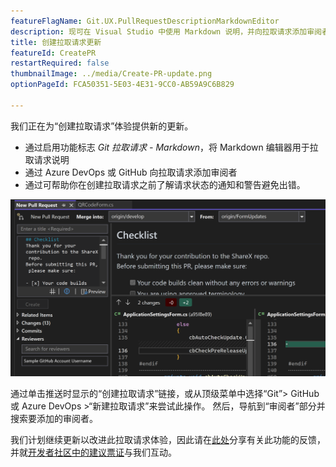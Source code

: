 ```yaml
---
featureFlagName: Git.UX.PullRequestDescriptionMarkdownEditor
description: 现可在 Visual Studio 中使用 Markdown 说明，并向拉取请求添加审阅者。
title: 创建拉取请求更新
featureId: CreatePR
restartRequired: false
thumbnailImage: ../media/Create-PR-update.png
optionPageId: FCA50351-5E03-4E31-9CC0-AB59A9C6B829

---
```



我们正在为“创建拉取请求”体验提供新的更新。 
- 通过启用功能标志 *Git 拉取请求 - Markdown*，将 Markdown 编辑器用于拉取请求说明
- 通过 Azure DevOps 或 GitHub 向拉取请求添加审阅者
- 通过可帮助你在创建拉取请求之前了解请求状态的通知和警告避免出错。

![使用更新创建拉取请求](../media/Create-PR-update.png "创建拉取请求")

通过单击推送时显示的“创建拉取请求”链接，或从顶级菜单中选择“Git”> GitHub 或 Azure DevOps >“新建拉取请求”来尝试此操作。 然后，导航到“审阅者”部分并搜索要添加的审阅者。

我们计划继续更新以改进此拉取请求体验，因此请在[此处](https://aka.ms/createPR)分享有关此功能的反馈，并就[开发者社区中的建议票证](https://developercommunity.visualstudio.com/t/cant-create-pull-request-in-visual-studio-with-new/1017696)与我们互动。
